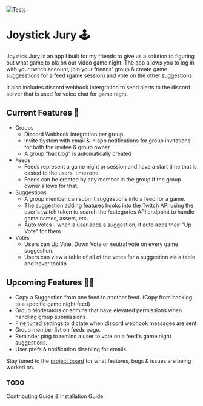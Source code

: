 [![Tests](https://github.com/kyledoesdev/joystick/actions/workflows/tests.yml/badge.svg)](https://github.com/kyledoesdev/joystick/actions/workflows/tests.yml)

# Joystick Jury 🕹️

Joystick Jury is an app I built for my friends to give us a solution to figuring out what game to pla on our video game night.
The app allows you to log in with your twitch account, join your friends' group & create game suggesstions for a feed (game session) and
vote on the other suggestions.

It also includes discord webhook intergration to send alerts to the discord server that is used for voice chat for game night.

## Current Features 🚀
- Groups
    - Discord Webhook integration per group
    - Invite System with email & in app notifications for group invitations for both the invitee & group owner
    - A group "backlog" is automatically created
- Feeds
    - Feeds represent a game night or session and have a start time that is casted to the users' timezone.
    - Feeds can be created by any member in the group if the group owner allows for that.
- Suggestions
    - A group member can submit suggestions into a feed for a game.
    - The suggestion adding features hooks into the Twitch API using the user's twitch token to search the /categories API endpoint to handle game names, assets, etc.
    - Auto Votes - when a user adds a suggestion, it auto adds their "Up Vote" for them
- Votes
    - Users can Up Vote, Down Vote or neutral vote on every game suggestion.
    - Users can view a table of all of the votes for a suggestion via a table and hover tooltip

## Upcoming Features 👨‍💻
- Copy a Suggestion from one feed to another feed. (Copy from backlog to a specific game night feed)
- Group Moderators or admins that have elevated permissions when handling group submissions
- Fine tuned settings to dictate when discord webhook messages are sent
- Group member list on feeds page.
- Reminder ping to remind a user to vote on a feed's game night suggestions.
- User prefs & notification disabling for emails.

Stay tuned to the [project board](https://github.com/users/kyledoesdev/projects/1/views/1) for what features, bugs & issues are being worked on.

### TODO

Contributing Guide & Installation Guide
